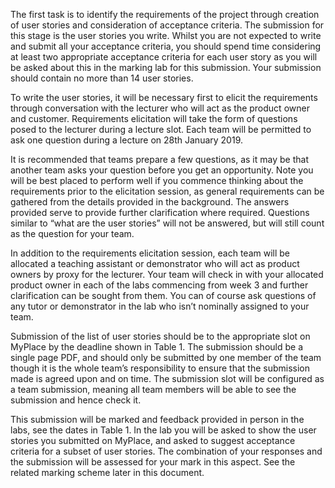 The first task is to identify the requirements of the project through creation of user stories and consideration of acceptance criteria. The submission for this
stage is the user stories you write. Whilst you are not expected to write and submit all your acceptance criteria, you should spend time considering at least
two appropriate acceptance criteria for each user story as you will be asked about this in the marking lab for this submission. Your submission should contain
no more than 14 user stories.

To write the user stories, it will be necessary first to elicit the requirements through conversation with the lecturer who will act as the product owner and
customer. Requirements elicitation will take the form of questions posed to the lecturer during a lecture slot. Each team will be permitted to ask one question
during a lecture on 28th January 2019. 

It is recommended that teams prepare a few questions, as it may be that another team asks your question before you get an opportunity. Note you will be
best placed to perform well if you commence thinking about the requirements prior to the elicitation session, as general requirements can be gathered from
the details provided in the background. The answers provided serve to provide further clarification where required. Questions similar to “what are the user
stories” will not be answered, but will still count as the question for your team.

In addition to the requirements elicitation session, each team will be allocated a teaching assistant or demonstrator who will act as product owners by proxy
for the lecturer. Your team will check in with your allocated product owner in each of the labs commencing from week 3 and further clarification can be
sought from them. You can of course ask questions of any tutor or demonstrator in the lab who isn’t nominally assigned to your team.

Submission of the list of user stories should be to the appropriate slot on MyPlace by the deadline shown in Table 1. The submission should be a single page
PDF, and should only be submitted by one member of the team though it is the whole team’s responsibility to ensure that the submission made is agreed
upon and on time. The submission slot will be configured as a team submission, meaning all team members will be able to see the submission and hence
check it.

This submission will be marked and feedback provided in person in the labs, see the dates in Table 1. In the lab you will be asked to show the user stories you
submitted on MyPlace, and asked to suggest acceptance criteria for a subset of user stories. The combination of your responses and the submission will be
assessed for your mark in this aspect. See the related marking scheme later in this document.
